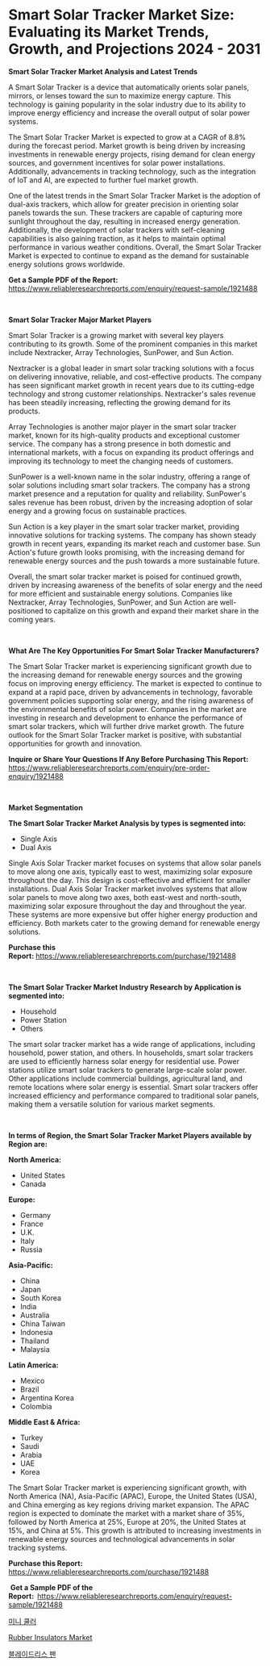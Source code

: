 <p><h1>Smart Solar Tracker Market Size: Evaluating its Market Trends, Growth, and Projections 2024 - 2031</h1></p><p><strong>Smart Solar Tracker Market Analysis and Latest Trends</strong></p>
<p><p>A Smart Solar Tracker is a device that automatically orients solar panels, mirrors, or lenses toward the sun to maximize energy capture. This technology is gaining popularity in the solar industry due to its ability to improve energy efficiency and increase the overall output of solar power systems.</p><p>The Smart Solar Tracker Market is expected to grow at a CAGR of 8.8% during the forecast period. Market growth is being driven by increasing investments in renewable energy projects, rising demand for clean energy sources, and government incentives for solar power installations. Additionally, advancements in tracking technology, such as the integration of IoT and AI, are expected to further fuel market growth.</p><p>One of the latest trends in the Smart Solar Tracker Market is the adoption of dual-axis trackers, which allow for greater precision in orienting solar panels towards the sun. These trackers are capable of capturing more sunlight throughout the day, resulting in increased energy generation. Additionally, the development of solar trackers with self-cleaning capabilities is also gaining traction, as it helps to maintain optimal performance in various weather conditions. Overall, the Smart Solar Tracker Market is expected to continue to expand as the demand for sustainable energy solutions grows worldwide.</p></p>
<p><strong>Get a Sample PDF of the Report:&nbsp;</strong> <a href="https://www.reliableresearchreports.com/enquiry/request-sample/1921488">https://www.reliableresearchreports.com/enquiry/request-sample/1921488</a></p>
<p>&nbsp;</p>
<p><strong>Smart Solar Tracker Major Market Players</strong></p>
<p><p>Smart Solar Tracker is a growing market with several key players contributing to its growth. Some of the prominent companies in this market include Nextracker, Array Technologies, SunPower, and Sun Action.</p><p>Nextracker is a global leader in smart solar tracking solutions with a focus on delivering innovative, reliable, and cost-effective products. The company has seen significant market growth in recent years due to its cutting-edge technology and strong customer relationships. Nextracker's sales revenue has been steadily increasing, reflecting the growing demand for its products.</p><p>Array Technologies is another major player in the smart solar tracker market, known for its high-quality products and exceptional customer service. The company has a strong presence in both domestic and international markets, with a focus on expanding its product offerings and improving its technology to meet the changing needs of customers.</p><p>SunPower is a well-known name in the solar industry, offering a range of solar solutions including smart solar trackers. The company has a strong market presence and a reputation for quality and reliability. SunPower's sales revenue has been robust, driven by the increasing adoption of solar energy and a growing focus on sustainable practices.</p><p>Sun Action is a key player in the smart solar tracker market, providing innovative solutions for tracking systems. The company has shown steady growth in recent years, expanding its market reach and customer base. Sun Action's future growth looks promising, with the increasing demand for renewable energy sources and the push towards a more sustainable future.</p><p>Overall, the smart solar tracker market is poised for continued growth, driven by increasing awareness of the benefits of solar energy and the need for more efficient and sustainable energy solutions. Companies like Nextracker, Array Technologies, SunPower, and Sun Action are well-positioned to capitalize on this growth and expand their market share in the coming years.</p></p>
<p>&nbsp;</p>
<p><strong>What Are The Key Opportunities For Smart Solar Tracker Manufacturers?</strong></p>
<p><p>The Smart Solar Tracker market is experiencing significant growth due to the increasing demand for renewable energy sources and the growing focus on improving energy efficiency. The market is expected to continue to expand at a rapid pace, driven by advancements in technology, favorable government policies supporting solar energy, and the rising awareness of the environmental benefits of solar power. Companies in the market are investing in research and development to enhance the performance of smart solar trackers, which will further drive market growth. The future outlook for the Smart Solar Tracker market is positive, with substantial opportunities for growth and innovation.</p></p>
<p><strong>Inquire or Share Your Questions If Any Before Purchasing This Report:</strong> <a href="https://www.reliableresearchreports.com/enquiry/pre-order-enquiry/1921488">https://www.reliableresearchreports.com/enquiry/pre-order-enquiry/1921488</a></p>
<p>&nbsp;</p>
<p><strong>Market Segmentation</strong></p>
<p><strong>The Smart Solar Tracker Market Analysis by types is segmented into:</strong></p>
<p><ul><li>Single Axis</li><li>Dual Axis</li></ul></p>
<p><p>Single Axis Solar Tracker market focuses on systems that allow solar panels to move along one axis, typically east to west, maximizing solar exposure throughout the day. This design is cost-effective and efficient for smaller installations. Dual Axis Solar Tracker market involves systems that allow solar panels to move along two axes, both east-west and north-south, maximizing solar exposure throughout the day and throughout the year. These systems are more expensive but offer higher energy production and efficiency. Both markets cater to the growing demand for renewable energy solutions.</p></p>
<p><strong>Purchase this Report:&nbsp;</strong><a href="https://www.reliableresearchreports.com/purchase/1921488">https://www.reliableresearchreports.com/purchase/1921488</a></p>
<p>&nbsp;</p>
<p><strong>The Smart Solar Tracker Market Industry Research by Application is segmented into:</strong></p>
<p><ul><li>Household</li><li>Power Station</li><li>Others</li></ul></p>
<p><p>The smart solar tracker market has a wide range of applications, including household, power station, and others. In households, smart solar trackers are used to efficiently harness solar energy for residential use. Power stations utilize smart solar trackers to generate large-scale solar power. Other applications include commercial buildings, agricultural land, and remote locations where solar energy is essential. Smart solar trackers offer increased efficiency and performance compared to traditional solar panels, making them a versatile solution for various market segments.</p></p>
<p>&nbsp;</p>
<p><strong>In terms of Region, the Smart Solar Tracker Market Players available by Region are:</strong></p>
<p>
    <p> <strong> North America: </strong>
        <ul>
            <li>United States</li>
            <li>Canada</li>
        </ul>
        </p> 
    <p> <strong> Europe: </strong>
        <ul>
            <li>Germany</li>
            <li>France</li>
            <li>U.K.</li>
            <li>Italy</li>
            <li>Russia</li>
        </ul>
        </p> 
    <p> <strong> Asia-Pacific: </strong>
        <ul>
            <li>China</li>
            <li>Japan</li>
            <li>South Korea</li>
            <li>India</li>
            <li>Australia</li>
            <li>China Taiwan</li>
            <li>Indonesia</li>
            <li>Thailand</li>
            <li>Malaysia</li>
        </ul>
        </p> 
    <p> <strong> Latin America: </strong>
        <ul>
            <li>Mexico</li>
            <li>Brazil</li>
            <li>Argentina Korea</li>
            <li>Colombia</li>
        </ul>
        </p> 
    <p> <strong> Middle East & Africa: </strong>
        <ul>
            <li>Turkey</li>
            <li>Saudi</li>
            <li>Arabia</li>
            <li>UAE</li>
            <li>Korea</li>
        </ul>
    </p>
    </p>
<p><p>The Smart Solar Tracker market is experiencing significant growth, with North America (NA), Asia-Pacific (APAC), Europe, the United States (USA), and China emerging as key regions driving market expansion. The APAC region is expected to dominate the market with a market share of 35%, followed by North America at 25%, Europe at 20%, the United States at 15%, and China at 5%. This growth is attributed to increasing investments in renewable energy sources and technological advancements in solar tracking systems.</p></p>
<p><strong>Purchase this Report: </strong><a href="https://www.reliableresearchreports.com/purchase/1921488">https://www.reliableresearchreports.com/purchase/1921488</a></p>
<p>&nbsp;<strong>Get a Sample PDF of the Report:&nbsp;&nbsp;</strong><a href="https://www.reliableresearchreports.com/enquiry/request-sample/1921488">https://www.reliableresearchreports.com/enquiry/request-sample/1921488</a></p>
<p><strong></strong></p>
<p><p><a href="https://github.com/Elenrrera7685/Market-Research-Report-List-1/blob/main/525673815151.md">미니 쿨러</a></p><p><a href="https://github.com/Whitneyboyettebo9kiw7yr13/Market-Research-Report-List-1/blob/main/rubber-insulators-market.md">Rubber Insulators Market</a></p><p><a href="https://github.com/sammyUltyylrich9067856/Market-Research-Report-List-1/blob/main/953810815152.md">블레이드리스 팬</a></p></p>